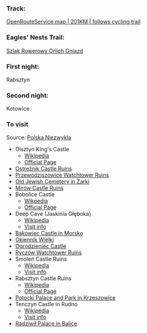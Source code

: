 ### Track:
[OpenRouteService map | 201KM | follows cycling trail](https://maps.openrouteservice.org/directions?n1=50.452258&n2=19.825516&n3=10&a=50.068668,19.94864,50.082143,19.88108,50.075843,19.872959,50.094593,19.79795,50.088,19.789685,50.093226,19.794763,50.110561,19.75492,50.096865,19.718373,50.097954,19.70355,50.097569,19.688101,50.102634,19.581142,50.121128,19.633598,50.157656,19.629135,50.182972,19.674754,50.231505,19.623642,50.246766,19.607506,50.259709,19.580111,50.278938,19.559773,50.290984,19.594116,50.297832,19.59403,50.298161,19.593644,50.299949,19.596423,50.328368,19.588366,50.341407,19.618363,50.389697,19.645271,50.408846,19.621067,50.439591,19.67602,50.426487,19.599569,50.453078,19.562531,50.511898,19.491634,50.523004,19.519744,50.526278,19.513564,50.529907,19.507341,50.553362,19.510474,50.556116,19.530323,50.579344,19.515033,50.594571,19.557381,50.614291,19.471035,50.59468,19.455178,50.628987,19.360816,50.644532,19.395366,50.717004,19.417477,50.704612,19.354134,50.744209,19.317575,50.749056,19.270985,50.759685,19.272337,50.779959,19.236122,50.80984,19.225388,50.808186,19.120245&b=1a&c=0&k1=en-US&k2=km)

### Eagles' Nests Trail:
[Szlak Rowerowy Orlich Gniazd](https://www.orlegniazda.pl/Trasy/Pokaz/12398)

### First night:
Rabsztyn

### Second night:
Kotowice

### To visit
Source: [Polska Niezwykla](http://mapa.polskaniezwykla.pl/)
- Olsztyn King's Castle
    - [Wikipedia](https://pl.wikipedia.org/wiki/Zamek_w_Olsztynie_(wojew%C3%B3dztwo_%C5%9Bl%C4%85skie))
    - [Official Page](http://zamekolsztyn.pl/pl/strona-glowna/)
- [Ostrężnik Castle Ruins](https://pl.wikipedia.org/wiki/Zamek_Ostr%C4%99%C5%BCnik)
- [Przewodziszowice Watchtower Ruins](https://pl.wikipedia.org/wiki/Stra%C5%BCnica_Przewodziszowice)
- [Old Jewish Cemetery in Żarki](https://pl.wikipedia.org/wiki/Nowy_cmentarz_%C5%BCydowski_w_%C5%BBarkach)
- [Mirów Castle Ruins](https://pl.wikipedia.org/wiki/Zamek_w_Mirowie)
- Bobolice Castle
    - [Wikpedia](https://pl.wikipedia.org/wiki/Zamek_w_Bobolicach)
    - [Official Page](http://www.zamekbobolice.pl/zamek.html)
- Deep Cave (Jaskinia Głęboka)
    - [Wikipedia](https://pl.wikipedia.org/wiki/Jaskinia_G%C5%82%C4%99boka_(Podlesice))
    - [Visit info](https://www.orlegniazda.pl/Poi/Pokaz/153069/4740/jaskinia-gleboka)
- [Bąkowiec Castle in Morsko](https://pl.wikipedia.org/wiki/Zamek_w_Morsku)
- [Okiennik Wielki](https://pl.wikipedia.org/wiki/Okiennik_Wielki)
- [Ogrodzieniec Castle](https://www.zamek-ogrodzieniec.pl/)
- [Ryczów Watchtower Ruins](https://pl.wikipedia.org/wiki/Stra%C5%BCnica_Rycz%C3%B3w)
- Smoleń Castle Ruins
    - [Wikipedia](https://pl.wikipedia.org/wiki/Zamek_w_Smoleniu)
    - [Visit info](https://www.orlegniazda.pl/Poi/Pokaz/15646)
- Rabsztyn Castle Ruins
    - [Wikipedia](https://pl.wikipedia.org/wiki/Zamek_w_Rabsztynie)
    - [Official Page](http://www.zamekrabsztyn.pl/)
- [Potocki Palace and Park in Krzeszowice](https://pl.wikipedia.org/wiki/Pa%C5%82ac_Potockich_w_Krzeszowicach)
- Tenczyn Castle in Rudno
    - [Wikipedia](https://pl.wikipedia.org/wiki/Zamek_Tenczyn)
    - [Visit info](http://www.blaszanykogucik.pl/zamki/fpcm/zamek-tenczyn-w-rudnie-historia-atrakcje-godziny-otwarcia-cennik.html)
- [Radziwił Palace in Balice](https://pl.wikipedia.org/wiki/Pa%C5%82ac_Radziwi%C5%82%C5%82%C3%B3w_w_Balicach)